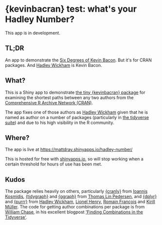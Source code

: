 # {kevinbacran} test: what's your Hadley Number?

This app is in development.

## TL;DR

An app to demonstrate the [Six Degrees of Kevin Bacon](https://en.wikipedia.org/wiki/Six_Degrees_of_Kevin_Bacon). But it's for CRAN packages. And [Hadley Wickham](http://hadley.nz/) is Kevin Bacon.

## What?

This is a Shiny app to demonstrate [the tiny {kevinbacran} package](https://matt-dray.github.io/kevinbacran/) for examining the shortest paths between any two authors from the [Comprehensive R Archive Network (CRAN)](https://cran.r-project.org/).

The app fixes one of those authors as [Hadley Wickham](http://hadley.nz/) given that he is named as author on a number of packages (particularly in [the tidyverse suite](https://www.tidyverse.org/)) and due to his high visibility in the R community.

## Where?

The app is live at https://mattdray.shinyapps.io/hadley-number/

This is hosted for free with [shinyapps.io](http://www.shinyapps.io/), so will stop working when a certain threshold for hours of use has been met.

## Kudos

The package relies heavily on others, particularly [{cranly}](https://github.com/ikosmidis/cranly) from [Ioannis Kosmidis](http://ikosmidis.com/), [{tidygraph}](https://github.com/thomasp85/tidygraph) and [{ggraph}](https://github.com/thomasp85/ggraph) from [Thomas Lin Pedersen](https://www.data-imaginist.com/), and [{dplyr}](https://dplyr.tidyverse.org/) and [{purrr}](https://purrr.tidyverse.org/) from [Hadley Wickham](http://hadley.nz/), [Lionel Henry](https://twitter.com/_lionelhenry?lang=en), [Romain François](https://twitter.com/romain_francois) and [Kirill Müller](https://twitter.com/krlmlr?lang=en). The code for getting author combinations per package is from [William Chase](https://www.williamrchase.com/), in his excellent blogpost ['Finding Combinations in the Tidyverse'](https://www.williamrchase.com/post/finding-combinations-in-the-tidyverse/).
